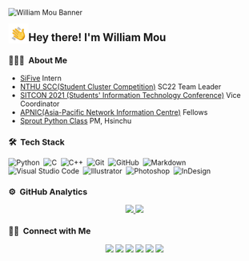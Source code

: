 ![William Mou Banner](https://i.imgur.com/g8rX9rP.jpg)

<img alt="Night Coding" src="./assets/Hand%20Wave.gif" width='40' align="left"/><h2>Hey there! I'm William Mou</h2>

<!-- ## 👋 &nbsp;Hey there! I'm William Mou -->

### 👨🏻‍💻 &nbsp;About Me

- [SiFive](https://www.sifive.com/) Intern
- [NTHU SCC(Student Cluster Competition)](https://nthu-en.site.nthu.edu.tw/p/406-1003-241079,r8773.php) SC22 Team Leader
- [SITCON 2021 (Students' Information Technology Conference)](https://sitcon.org/) Vice Coordinator
- [APNIC(Asia-Pacific Network Information Centre)](https://conference.apnic.net/52/fellowship/fellows/) Fellows
- [Sprout Python Class](https://sprout.tw/spt/) PM, Hsinchu


### 🛠 &nbsp;Tech Stack

![Python](https://img.shields.io/badge/-Python-05122A?style=flat&logo=python)&nbsp;
![C](https://img.shields.io/badge/-C-05122A?style=flat&logo=C&logoColor=A8B9CC)&nbsp;
![C++](https://img.shields.io/badge/-C++-05122A?style=flat&logo=C%2B%2B&logoColor=00599C)&nbsp;
![Git](https://img.shields.io/badge/-Git-05122A?style=flat&logo=git)&nbsp;
![GitHub](https://img.shields.io/badge/-GitHub-05122A?style=flat&logo=github)&nbsp;
![Markdown](https://img.shields.io/badge/-Markdown-05122A?style=flat&logo=markdown)\
![Visual Studio Code](https://img.shields.io/badge/-Visual%20Studio%20Code-05122A?style=flat&logo=visual-studio-code&logoColor=007ACC)&nbsp;
![Illustrator](https://img.shields.io/badge/-Illustrator-05122A?style=flat&logo=adobe-illustrator)&nbsp;
![Photoshop](https://img.shields.io/badge/-Photoshop-05122A?style=flat&logo=adobe-photoshop)&nbsp;
![InDesign](https://img.shields.io/badge/-Lightroom-05122A?style=flat&logo=adobe-lightroom)

### ⚙️ &nbsp;GitHub Analytics

<p align="center">
<a href="https://github.com/William-Mou">
  <img height="180em" src="https://github-readme-stats-eight-theta.vercel.app/api?username=William-Mou&show_icons=true&theme=algolia&include_all_commits=true&count_private=true"/>
  <img height="180em" src="https://github-readme-stats-eight-theta.vercel.app/api/top-langs/?username=William-Mou&layout=compact&langs_count=8&theme=algolia"/>
</a>
</p>

### 🤝🏻 &nbsp;Connect with Me

<p align="center">
<a href="https://www.mou.tw"><img src="https://img.shields.io/badge/-mou.tw-3423A6?style=flat&logo=Google-Chrome&logoColor=white"/></a>
<a href="https://www.linkedin.com/in/%E5%B1%95%E4%BD%91-%E7%89%9F-357a69152/"><img src="https://img.shields.io/badge/-William%20Mou-0077B5?style=flat&logo=Linkedin&logoColor=white"/></a>
<a href="mailto:contact@mou.tw"><img src="https://img.shields.io/badge/-contact@mou.tw-D14836?style=flat&logo=Gmail&logoColor=white"/></a>
<a href="https://instagram.com/mou_ssinrc"><img src="https://img.shields.io/badge/-@mou_ssinrc-E4405F?style=flat&logo=Instagram&logoColor=white"/></a>
<a href="https://facebook.com/william.mou1024"><img src="https://img.shields.io/badge/-牟展祐-1877F2?style=flat&logo=Facebook&logoColor=white"/></a>
<a href="https://twitter.com/willliam_mou"><img src="https://img.shields.io/badge/-willliam_mou-00ACEE?style=flat&logo=Twitter&logoColor=white"/></a>
</p>
